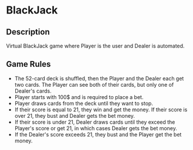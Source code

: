 # BlackJack 

## Description
Virtual BlackJack game where Player is the user and Dealer is automated.

## Game Rules
- The 52-card deck is shuffled, then the Player and the Dealer each get two cards. The Player can see both of their cards, but only one of Dealer's cards.
- Player starts with 100$ and is required to place a bet.
- Player draws cards from the deck until they want to stop.
- If their score is equal to 21, they win and get the money. If their score is over 21, they bust and Dealer gets the bet money.
- If their score is under 21, Dealer draws cards until they exceed the Player's score or get 21, in which cases Dealer gets the bet money.
- If the Dealer's score exceeds 21, they bust and the Player get the bet money.
